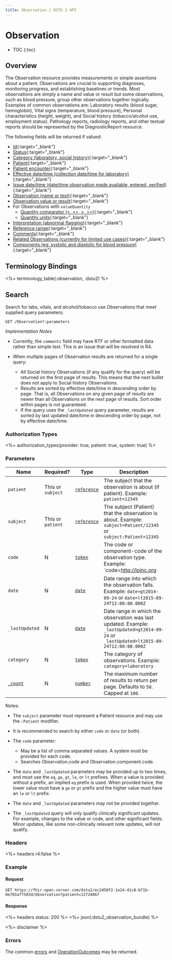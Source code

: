 ```yaml
---
title: Observation | DSTU 2 API
---
```


# Observation

* TOC
{:toc}

## Overview

The Observation resource provides measurements or simple assertions about a patient. Observations are crucial to supporting diagnoses, monitoring progress, and establishing baselines or trends. Most observations are simply a name and value or result but some observations, such as blood pressure, group other observations together logically.  Examples of common observations are: Laboratory results (blood sugar, hemoglobin), Vital signs (temperature, blood pressure), Personal characteristics (height, weight), and Social history (tobacco/alcohol use, employment status).  Pathology reports, radiology reports, and other textual reports should be represented by the DiagnosticReport resource.

The following fields will be returned if valued:

* [Id](http://hl7.org/fhir/dstu2/resource-definitions.html#Resource.id){:target="_blank"}
* [Status](http://hl7.org/fhir/DSTU2/observation-definitions.html#Observation.status){:target="_blank"}
* [Category (laboratory, social history)](http://hl7.org/fhir/DSTU2/observation-definitions.html#Observation.category){:target="_blank"}
* [Patient](http://hl7.org/fhir/DSTU2/observation-definitions.html#Observation.subject){:target="_blank"}
* [Patient encounter](http://hl7.org/fhir/DSTU2/observation-definitions.html#Observation.encounter){:target="_blank"}
* [Effective date/time (collection date/time for laboratory)](http://hl7.org/fhir/DSTU2/observation-definitions.html#Observation.effective_x_){:target="_blank"}
* [Issue date/time (date/time observation made available, entered, verified)](http://hl7.org/fhir/DSTU2/observation-definitions.html#Observation.issued){:target="_blank"}
* [Observation (name or text)﻿﻿](http://hl7.org/fhir/DSTU2/observation-definitions.html#Observation.code){:target="_blank"}
* [Observation value or result](http://hl7.org/fhir/observation-definitions.html#Observation.value_x_){:target="_blank"}
* For Observations with `valueQuantity`
  * [Quantity comparator﻿ (<, <=, >, >=)](http://hl7.org/fhir/DSTU2/datatypes-definitions.html#Quantity.comparator){:target="_blank"}
  * [Quantity units﻿﻿](http://hl7.org/fhir/DSTU2/datatypes-definitions.html#Quantity.unit){:target="_blank"}
* [Interpretation (abnormal flagging)](http://hl7.org/fhir/DSTU2/observation-definitions.html#Observation.interpretation){:target="_blank"}
* [Reference range](http://hl7.org/fhir/DSTU2/observation-definitions.html#Observation.referenceRange){:target="_blank"}
* [Comments](http://hl7.org/fhir/DSTU2/observation-definitions.html#Observation.comments){:target="_blank"}
* [Related Observations (currently for limited use cases)](http://hl7.org/fhir/DSTU2/observation-definitions.html#Observation.related){:target="_blank"}
* [Components (eg: systolic and diastolic for blood pressure)](http://hl7.org/fhir/DSTU2/observation-definitions.html#Observation.component){:target="_blank"}

## Terminology Bindings

<%= terminology_table(:observation, :dstu2) %>

## Search

Search for labs, vitals, and alcohol/tobacco use Observations that meet supplied query parameters:

    GET /Observation?:parameters

_Implementation Notes_

* Currently, the `comments` field may have RTF or other formatted data rather than simple text. This is an issue that will be resolved in R4.

* When multiple pages of Observation results are returned for a single query:
  * All Social history Observations (if any qualify for the query) will be returned on the first page of results. This means that the next bullet does not apply to Social history Observations.
  * Results are sorted by effective date/time in descending order by page. That is, all Observations on any given page of results are newer than all Observations on the next page of results. Sort order within pages is not guaranteed.
  * If the query uses the `_lastUpdated` query parameter, results are sorted by last updated date/time in descending order by page, not by effective date/time.

### Authorization Types

<%= authorization_types(provider: true, patient: true, system: true) %>

### Parameters

 Name             | Required?         | Type          | Description
------------------|-------------------|---------------|-----------------------------------------------------------------------------------------------------------------------------------------
 `patient`        | This or `subject` | [`reference`] | The subject that the observation is about (if patient). Example: `patient=12345`
 `subject`        | This or `patient` | [`reference`] | The subject (Patient) that the observation is about. Example: `subject=Patient/12345` or `subject:Patient=12345`
 `code`           | N                 | [`token`]     | The code or component-code of the observation type. Example: `code=http://loinc.org|3094-0,http://loinc.org|3139-3`
 `date`           | N                 | [`date`]      | Date range into which the observation falls. Example: `date=gt2014-09-24` or `date=lt2015-09-24T12:00:00.000Z`
 `_lastUpdated`   | N                 | [`date`]      | Date range in which the observation was last updated. Example: `_lastUpdated=gt2014-09-24` or `_lastUpdated=lt2015-09-24T12:00:00.000Z`
 `category`       | N                 | [`token`]     | The category of observations. Example: `category=laboratory`
 [`_count`]       | N                 | [`number`]    | The maximum number of results to return per page. Defaults to `50`. Capped at `100`.

Notes:

* The `subject` parameter must represent a Patient resource and may use the `:Patient` modifier.

* It is recommended to search by either `code` or `date` (or both).

* The `code` parameter:
  * May be a list of comma separated values. A system must be provided for each code.
  * Searches Observation.code and Observation.component.code.

* The `date` and `_lastUpdated` parameters may be provided up to two times, and must use the `eq`, `ge`, `gt`, `le`, or `lt` prefixes. When a value is provided without a prefix, an implied `eq` prefix is used. When provided twice, the lower value must have a `ge` or `gt` prefix and the higher value must have an `le` or `lt` prefix.

* The `date` and `_lastUpdated` parameters may not be provided together.

* The `_lastUpdated` query will only qualify clinically significant updates. For example, changes to the value or code, and other significant fields. Minor updates, like some non-clinically relevant note updates, will not qualify.

### Headers

 <%= headers r4:false %>

### Example

#### Request

    GET https://fhir-open.cerner.com/dstu2/ec2458f2-1e24-41c8-b71b-0e701af7583d/Observation?patient=12724067

#### Response

<%= headers status: 200 %>
<%= json(:dstu2_observation_bundle) %>

<%= disclaimer %>

### Errors

The common [errors] and [OperationOutcomes] may be returned.

[`reference`]: http://hl7.org/fhir/dstu2/search.html#reference
[`token`]: http://hl7.org/fhir/dstu2/search.html#token
[`date`]: http://hl7.org/fhir/dstu2/search.html#date
[`_count`]: http://hl7.org/fhir/dstu2/search.html#count
[`number`]: http://hl7.org/fhir/dstu2/search.html#number
[errors]: ../../#client-errors
[OperationOutcomes]: ../../#operation-outcomes
